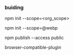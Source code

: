 ### buiding

npm init --scope=<org_scope>

npm init --scope=@webp

npm publish --access public

browser-compatible-plugin
